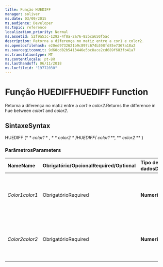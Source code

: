 ```yaml
---
title: Função HUEDIFF
manager: soliver
ms.date: 03/09/2015
ms.audience: Developer
ms.topic: reference
localization_priority: Normal
ms.assetid: 52f9a53c-1292-4f8a-2a76-82bca650f5ac
description: Retorna a diferença no matiz entre a cor1 e color2.
ms.openlocfilehash: e20ed9732621b9c897c674b308fd85e7367a18a2
ms.sourcegitcommit: 9d60cd82b5413446e5bc8ace2cd689f683fb41a7
ms.translationtype: MT
ms.contentlocale: pt-BR
ms.lasthandoff: 06/11/2018
ms.locfileid: "19772030"
---
```

# <a name="huediff-function"></a><span data-ttu-id="90a59-103">Função HUEDIFF</span><span class="sxs-lookup"><span data-stu-id="90a59-103">HUEDIFF Function</span></span>

<span data-ttu-id="90a59-104">Retorna a diferença no matiz entre a _cor1_ e _color2_.</span><span class="sxs-lookup"><span data-stu-id="90a59-104">Returns the difference in hue between  _color1_ and  _color2_.</span></span>
  
## <a name="syntax"></a><span data-ttu-id="90a59-105">Sintaxe</span><span class="sxs-lookup"><span data-stu-id="90a59-105">Syntax</span></span>

<span data-ttu-id="90a59-106">HUEDIFF (* * *color1* * *, * * *color2* * *)</span><span class="sxs-lookup"><span data-stu-id="90a59-106">HUEDIFF(** *color1* **, ** *color2* ** )</span></span> 
  
### <a name="parameters"></a><span data-ttu-id="90a59-107">Parâmetros</span><span class="sxs-lookup"><span data-stu-id="90a59-107">Parameters</span></span>

|<span data-ttu-id="90a59-108">**Name**</span><span class="sxs-lookup"><span data-stu-id="90a59-108">**Name**</span></span>|<span data-ttu-id="90a59-109">**Obrigatório/Opcional**</span><span class="sxs-lookup"><span data-stu-id="90a59-109">**Required/Optional**</span></span>|<span data-ttu-id="90a59-110">**Tipo de dados**</span><span class="sxs-lookup"><span data-stu-id="90a59-110">**Data Type**</span></span>|<span data-ttu-id="90a59-111">**Descrição**</span><span class="sxs-lookup"><span data-stu-id="90a59-111">**Description**</span></span>|
|:-----|:-----|:-----|:-----|
| <span data-ttu-id="90a59-112">_Color1_</span><span class="sxs-lookup"><span data-stu-id="90a59-112">_color1_</span></span> <br/> |<span data-ttu-id="90a59-113">Obrigatório</span><span class="sxs-lookup"><span data-stu-id="90a59-113">Required</span></span>  <br/> |<span data-ttu-id="90a59-114">**Numeric**</span><span class="sxs-lookup"><span data-stu-id="90a59-114">**Numeric**</span></span> <br/> |<span data-ttu-id="90a59-115">O índice de cores do Microsoft Visio ou o valor RGB da primeira cor.</span><span class="sxs-lookup"><span data-stu-id="90a59-115">The Microsoft Visio color index or RGB value of the first color.</span></span>  <br/> |
| <span data-ttu-id="90a59-116">_Color2_</span><span class="sxs-lookup"><span data-stu-id="90a59-116">_color2_</span></span> <br/> |<span data-ttu-id="90a59-117">Obrigatório</span><span class="sxs-lookup"><span data-stu-id="90a59-117">Required</span></span>  <br/> |<span data-ttu-id="90a59-118">**Numeric**</span><span class="sxs-lookup"><span data-stu-id="90a59-118">**Numeric**</span></span> <br/> |<span data-ttu-id="90a59-119">O índice de cores do Microsoft Visio ou o valor RGB da segunda cor.</span><span class="sxs-lookup"><span data-stu-id="90a59-119">The Microsoft Visio color index or RGB value of the second color.</span></span>  <br/> |
   

